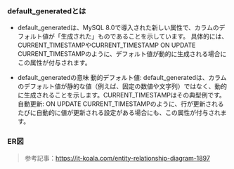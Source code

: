 ### default_generatedとは

- default_generatedは、MySQL 8.0で導入された新しい属性で、カラムのデフォルト値が「生成された」ものであることを示しています。
具体的には、CURRENT_TIMESTAMPやCURRENT_TIMESTAMP ON UPDATE CURRENT_TIMESTAMPのように、デフォルト値が動的に生成される場合にこの属性が付与されます。

- default_generatedの意味
  動的デフォルト値: default_generatedは、カラムのデフォルト値が静的な値（例えば、固定の数値や文字列）ではなく、動的に生成されることを示します。CURRENT_TIMESTAMPはその典型例です。
  自動更新: ON UPDATE CURRENT_TIMESTAMPのように、行が更新されるたびに自動的に値が更新される設定がある場合にも、この属性が付与されます。


### ER図
> 参考記事：https://it-koala.com/entity-relationship-diagram-1897
